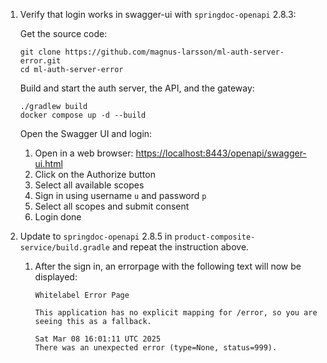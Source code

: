 1. Verify that login works in swagger-ui with `springdoc-openapi` 2.8.3:

    Get the source code:

    ```
    git clone https://github.com/magnus-larsson/ml-auth-server-error.git
    cd ml-auth-server-error
    ```

    Build and start the auth server, the API, and the gateway:

    ```
    ./gradlew build
    docker compose up -d --build
    ```

    Open the Swagger UI and login:

    1. Open in a web browser: <https://localhost:8443/openapi/swagger-ui.html>
    2. Click on the Authorize button
    3. Select all available scopes
    4. Sign in using username `u` and password `p`
    5. Select all scopes and submit consent
    6. Login done

2. Update to `springdoc-openapi` 2.8.5 in `product-composite-service/build.gradle` and repeat the instruction above.

    1. After the sign in, an errorpage with the following text will now be displayed:

        ```
        Whitelabel Error Page

        This application has no explicit mapping for /error, so you are seeing this as a fallback.

        Sat Mar 08 16:01:11 UTC 2025
        There was an unexpected error (type=None, status=999).
        ```
